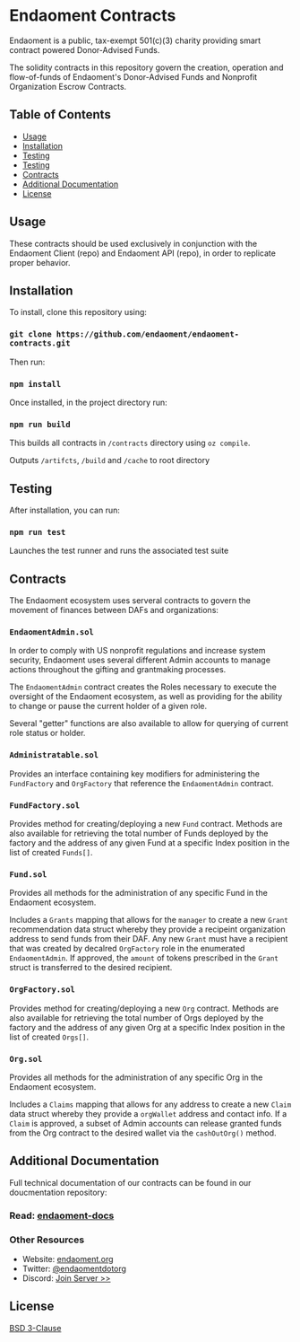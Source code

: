 # Endaoment Contracts
Endaoment is a public, tax-exempt 501(c)(3) charity providing smart contract powered Donor-Advised Funds. <br />

The solidity contracts in this repository govern the creation, operation and flow-of-funds of Endaoment's Donor-Advised Funds and Nonprofit Organization Escrow Contracts. <br/>

## Table of Contents
- [Usage](#Usage)
- [Installation](#Installation)
- [Testing](#Testing)
- [Testing](#Testing)
- [Contracts](#Contracts)
- [Additional Documentation](#Additional_Documentation)
- [License](#License)

## Usage
These contracts should be used exclusively in conjunction with the Endaoment Client (repo) and Endaoment API (repo), in order to replicate proper behavior.  

## Installation
To install, clone this repository using: 

### `git clone https://github.com/endaoment/endaoment-contracts.git`

Then run: 

### `npm install` 

Once installed, in the project directory run:

### `npm run build`

This builds all contracts in `/contracts` directory using `oz compile`.<br/>

Outputs `/artifcts`, `/build` and `/cache` to root directory

## Testing
After installation, you can run: 

### `npm run test`

Launches the test runner and runs the associated test suite<br />

## Contracts
The Endaoment ecosystem uses serveral contracts to govern the movement of finances between DAFs and organizations:

### `EndaomentAdmin.sol`
In order to comply with US nonprofit regulations and increase system security, Endaoment uses several different Admin accounts to manage actions throughout the gifting and grantmaking processes. <br />

The `EndaomentAdmin` contract creates the Roles necessary to execute the oversight of the Endaoment ecosystem, as well as providing for the ability to change or pause the current holder of a given role.  <br />

Several "getter" functions are also available to allow for querying of current role status or holder. 

### `Administratable.sol`
Provides an interface containing key modifiers for administering the `FundFactory` and `OrgFactory` that reference the `EndaomentAdmin` contract. 

### `FundFactory.sol`
Provides method for creating/deploying a new `Fund` contract. Methods are also available for retrieving the total number of Funds deployed by the factory and the address of any given Fund at a specific Index position in the list of created `Funds[]`. 

### `Fund.sol`
Provides all methods for the administration of any specific Fund in the Endaoment ecosystem. <br />

Includes a `Grants` mapping that allows for the `manager` to create a new `Grant` recommendation data struct whereby they provide a recipeint organization address to send funds from their DAF. Any new `Grant` must have a recipient that was created by decalred `OrgFactory` role in the enumerated `EndaomentAdmin`. If approved, the `amount` of tokens prescribed in the `Grant` struct is transferred to the desired recipient.  

### `OrgFactory.sol`
Provides method for creating/deploying a new `Org` contract. Methods are also available for retrieving the total number of Orgs deployed by the factory and the address of any given Org at a specific Index position in the list of created `Orgs[]`. 

### `Org.sol`
Provides all methods for the administration of any specific Org in the Endaoment ecosystem. <br />

Includes a `Claims` mapping that allows for any address to create a new `Claim` data struct whereby they provide a `orgWallet` address and contact info. If a `Claim` is approved, a subset of Admin accounts can release granted funds from the Org contract to the desired wallet via the `cashOutOrg()` method.


## Additional Documentation
Full technical documentation of our contracts can be found in our doucmentation repository: 

### Read: [endaoment-docs](https://github.com/endaoment/endaoment-docs)

### Other Resources
- Website: [endaoment.org](https://endaoment.org)
- Twitter: [@endaomentdotorg](https://twitter.com/endaomentdotorg)
- Discord: [Join Server >>](https://discord.gg/9xZCgca)

## License
[BSD 3-Clause](LICENSE)
